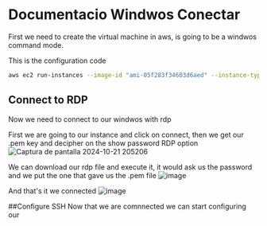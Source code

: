 # Documentacio Windwos Conectar
First we need to create the virtual machine in aws, is going to be a windwos command mode.


This is the configuration code
```bash
aws ec2 run-instances --image-id "ami-05f283f34603d6aed" --instance-type "t2.micro" --key-name "vockey" --network-interfaces '{"AssociatePublicIpAddress":true,"DeviceIndex":0,"Groups":["sg-043cafb8fe8705658"]}' --credit-specification '{"CpuCredits":"standard"}' --metadata-options '{"HttpEndpoint":"enabled","HttpPutResponseHopLimit":2,"HttpTokens":"required"}' --private-dns-name-options '{"HostnameType":"ip-name","EnableResourceNameDnsARecord":true,"EnableResourceNameDnsAAAARecord":false}' --count "1"
```
## Connect to RDP
Now we need to connect to our windwos with rdp

First we are going to our instance and click on connect, then we get our .pem key and decipher on the show password RDP option
![Captura de pantalla 2024-10-21 205206](https://github.com/user-attachments/assets/1e2014bf-450a-4c8e-b5b6-34b85a565371)

We can download our rdp file and execute it, it would ask us the password and we put the one that gave us the .pem file
![image](https://github.com/user-attachments/assets/812d26e4-f1a0-433b-9b47-57a63158a5fe)

And that's it we connected
![image](https://github.com/user-attachments/assets/3e5bdfc0-8bf7-47fb-80dc-b0ee08280578)

##Configure SSH
Now that we are comnnected we can start configuring our
